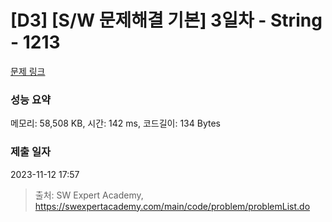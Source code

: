 # [D3] [S/W 문제해결 기본] 3일차 - String - 1213 

[문제 링크](https://swexpertacademy.com/main/code/problem/problemDetail.do?contestProbId=AV14P0c6AAUCFAYi) 

### 성능 요약

메모리: 58,508 KB, 시간: 142 ms, 코드길이: 134 Bytes

### 제출 일자

2023-11-12 17:57



> 출처: SW Expert Academy, https://swexpertacademy.com/main/code/problem/problemList.do
